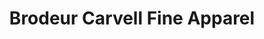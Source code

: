 ---
title: "Brodeur Carvell Fine Apparel"
url: /fort-myers/brodeur-carvell-fine-apparel/
shop: Kleidung
---